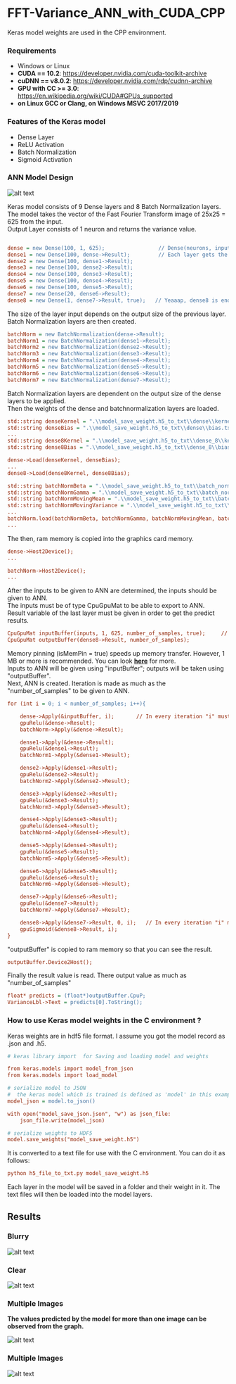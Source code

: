 # FFT-Variance_ANN_with_CUDA_CPP

Keras model weights are used in the CPP environment.

### Requirements
* Windows or Linux
* **CUDA == 10.2**: https://developer.nvidia.com/cuda-toolkit-archive
* **cuDNN == v8.0.2**: https://developer.nvidia.com/rdp/cudnn-archive
* **GPU with CC >= 3.0**: https://en.wikipedia.org/wiki/CUDA#GPUs_supported
* **on Linux GCC or Clang, on Windows MSVC 2017/2019**

### Features of the Keras model
* Dense Layer
* ReLU Activation
* Batch Normalization
* Sigmoid Activation

### ANN Model Design
![alt text](https://github.com/fbasatemur/FFT-Variance_ANN_with_CUDA_CPP/blob/master/doc/model_ANN.jpg)


Keras model consists of 9 Dense layers and 8 Batch Normalization layers. </br>
The model takes the vector of the Fast Fourier Transform image of 25x25 = 625 from the input. </br>
Output Layer consists of 1 neuron and returns the variance value.
```ini

dense = new Dense(100, 1, 625);                 // Dense(neurons, inputVector.Rows, inputVector.Cols, isEndlayer = false, isMemPin = false)
dense1 = new Dense(100, dense->Result);         // Each layer gets the result values of the previous layer
dense2 = new Dense(100, dense1->Result);
dense3 = new Dense(100, dense2->Result);
dense4 = new Dense(100, dense3->Result);
dense5 = new Dense(100, dense4->Result);
dense6 = new Dense(100, dense5->Result);
dense7 = new Dense(20, dense6->Result);
dense8 = new Dense(1, dense7->Result, true);   // Yeaaap, dense8 is end layer
```

The size of the layer input depends on the output size of the previous layer. Batch Normalization layers are then created.
```ini
batchNorm = new BatchNormalization(dense->Result);
batchNorm1 = new BatchNormalization(dense1->Result);
batchNorm2 = new BatchNormalization(dense2->Result);
batchNorm3 = new BatchNormalization(dense3->Result);
batchNorm4 = new BatchNormalization(dense4->Result);
batchNorm5 = new BatchNormalization(dense5->Result);
batchNorm6 = new BatchNormalization(dense6->Result);
batchNorm7 = new BatchNormalization(dense7->Result); 
```

Batch Normalization layers are dependent on the output size of the dense layers to be applied. </br>
Then the weights of the dense and batchnormalization layers are loaded.
``` ini
std::string denseKernel = ".\\model_save_weight.h5_to_txt\\dense\\kernel.txt";
std::string denseBias = ".\\model_save_weight.h5_to_txt\\dense\\bias.txt";
...
std::string dense8Kernel = ".\\model_save_weight.h5_to_txt\\dense_8\\kernel.txt";
std::string dense8Bias = ".\\model_save_weight.h5_to_txt\\dense_8\\bias.txt";

dense->Load(denseKernel, denseBias);
...
dense8->Load(dense8Kernel, dense8Bias);

```
``` ini
std::string batchNormBeta = ".\\model_save_weight.h5_to_txt\\batch_normalization\\beta.txt";
std::string batchNormGamma = ".\\model_save_weight.h5_to_txt\\batch_normalization\\gamma.txt";
std::string batchNormMovingMean = ".\\model_save_weight.h5_to_txt\\batch_normalization\\moving_mean.txt";
std::string batchNormMovingVariance = ".\\model_save_weight.h5_to_txt\\batch_normalization\\moving_variance.txt";
...
batchNorm.load(batchNormBeta, batchNormGamma, batchNormMovingMean, batchNormMovingVariance);
...
```

The then, ram memory is copied into the graphics card memory.
```ini
dense->Host2Device();
...

batchNorm->Host2Device();
...

```

After the inputs to be given to ANN are determined, the inputs should be given to ANN. </br>
The inputs must be of type CpuGpuMat to be able to export to ANN. </br>
Result variable of the last layer must be given in order to get the predict results.
```ini
CpuGpuMat inputBuffer(inputs, 1, 625, number_of_samples, true);     // (neurons, inputVector.Rows, inputVector.Cols, isMemPin = true)
CpuGpuMat outputBuffer(dense8->Result, number_of_samples);
```
Memory pinning (isMemPin = true) speeds up memory transfer. However, 1 MB or more is recommended. You can look [**here**](https://developer.nvidia.com/blog/how-optimize-data-transfers-cuda-cc/) for more. </br>
Inputs to ANN will be given using "inputBuffer"; outputs will be taken using "outputBuffer". </br>
Next, ANN is created. Iteration is made as much as the "number_of_samples" to be given to ANN.
```ini
for (int i = 0; i < number_of_samples; i++){

    dense->Apply(&inputBuffer, i);       // In every iteration "i" must be increased by one
    gpuRelu(&dense->Result);
    batchNorm->Apply(&dense->Result);

    dense1->Apply(&dense->Result);
    gpuRelu(&dense1->Result);
    batchNorm1->Apply(&dense1->Result);

    dense2->Apply(&dense1->Result);
    gpuRelu(&dense2->Result);
    batchNorm2->Apply(&dense2->Result);

    dense3->Apply(&dense2->Result);
    gpuRelu(&dense3->Result);
    batchNorm3->Apply(&dense3->Result);

    dense4->Apply(&dense3->Result);
    gpuRelu(&dense4->Result);
    batchNorm4->Apply(&dense4->Result);

    dense5->Apply(&dense4->Result);
    gpuRelu(&dense5->Result);
    batchNorm5->Apply(&dense5->Result);

    dense6->Apply(&dense5->Result);
    gpuRelu(&dense6->Result);
    batchNorm6->Apply(&dense6->Result);

    dense7->Apply(&dense6->Result);
    gpuRelu(&dense7->Result);
    batchNorm7->Apply(&dense7->Result);

    dense8->Apply(&dense7->Result, 0, i);   // In every iteration "i" must be increased by one
    gpuSigmoid(&dense8->Result, i); 
}
```

"outputBuffer" is copied to ram memory so that you can see the result.
```ini
outputBuffer.Device2Host();
```

Finally the result value is read. There output value as much as "number_of_samples"
```ini
float* predicts = (float*)outputBuffer.CpuP;
VarianceLbl->Text = predicts[0].ToString();
```

### How to use Keras model weights in the C environment ?
Keras weights are in hdf5 file format. I assume you got the model record as .json and .h5. 

```ini
# keras library import  for Saving and loading model and weights

from keras.models import model_from_json
from keras.models import load_model

# serialize model to JSON
#  the keras model which is trained is defined as 'model' in this example
model_json = model.to_json()

with open("model_save_json.json", "w") as json_file:
    json_file.write(model_json)

# serialize weights to HDF5
model.save_weights("model_save_weight.h5")
```

It is converted to a text file for use with the C environment. You can do it as follows:

```ini
python h5_file_to_txt.py model_save_weight.h5
```

Each layer in the model will be saved in a folder and their weight in it. The text files will then be loaded into the model layers.

## Results

### Blurry

![alt text](https://github.com/fbasatemur/FFT-Variance_ANN_with_CUDA_CPP/blob/master/doc/ss_blurry.jpg)

### Clear

![alt text](https://github.com/fbasatemur/FFT-Variance_ANN_with_CUDA_CPP/blob/master/doc/ss_clear.jpg)

### Multiple Images
**The values predicted by the model for more than one image can be observed from the graph.**

![alt text](https://github.com/fbasatemur/FFT-Variance_ANN_with_CUDA_CPP/blob/master/doc/ss_multi_1.jpg)

### Multiple Images

![alt text](https://github.com/fbasatemur/FFT-Variance_ANN_with_CUDA_CPP/blob/master/doc/ss_multi_2.jpg)
